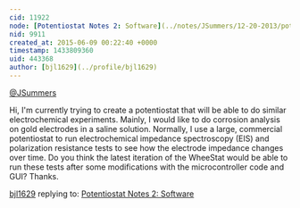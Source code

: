 ```yaml
---
cid: 11922
node: [Potentiostat Notes 2: Software](../notes/JSummers/12-20-2013/potentiostat-software)
nid: 9911
created_at: 2015-06-09 00:22:40 +0000
timestamp: 1433809360
uid: 443368
author: [bjl1629](../profile/bjl1629)
---
```


[@JSummers](/profile/JSummers)

Hi, I'm currently trying to create a potentiostat that will be able to do similar electrochemical experiments. Mainly, I would like to do corrosion analysis on gold electrodes in a saline solution. Normally, I use a large, commercial potentiostat to run electrochemical impedance spectroscopy (EIS) and polarization resistance tests to see how the electrode impedance changes over time. Do you think the latest iteration of the WheeStat would be able to run these tests after some modifications with the microcontroller code and GUI? Thanks.

[bjl1629](../profile/bjl1629) replying to: [Potentiostat Notes 2: Software](../notes/JSummers/12-20-2013/potentiostat-software)

